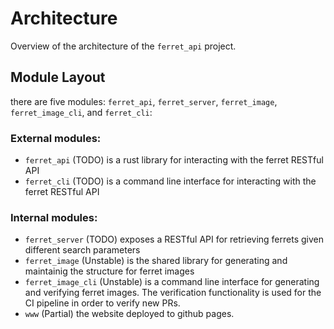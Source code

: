 # Architecture

Overview of the architecture of the `ferret_api` project.

## Module Layout

there are five modules: `ferret_api`, `ferret_server`, `ferret_image`, `ferret_image_cli`, and `ferret_cli`:

### External modules:
* `ferret_api` (TODO) is a rust library for interacting with the ferret RESTful API
* `ferret_cli` (TODO) is a command line interface for interacting with the ferret RESTful API

### Internal modules:
* `ferret_server` (TODO) exposes a RESTful API for retrieving ferrets given different search parameters
* `ferret_image` (Unstable) is the shared library for generating and maintainig the structure for ferret images
* `ferret_image_cli` (Unstable) is a command line interface for generating and verifying ferret images. The verification functionality is used for the CI pipeline in order to verify new PRs.
* `www` (Partial) the website deployed to github pages.